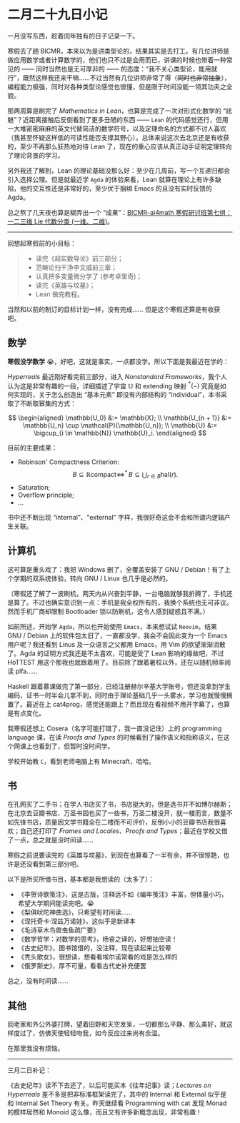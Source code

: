 # 二月二十九日小记

一月没写东西，趁着闰年独有的日子记录一下。

寒假去了趟 BICMR，本来以为是讲类型论的，结果其实是去打工。有几位讲师是做应用数学或者计算数学的，他们也只不过是会用而已，讲课的时候也带着一种常见的 —— 同时当然也是无可厚非的 —— 的态度：“我不关心类型论，能用就行”，既然这样我还来干嘛……不过当然有几位讲师非常了得（~~同时也非常抽象~~），编程能力极强，同时对各种类型论感觉也很懂，但是限于时间没能一领其功夫之全貌。

那两周算是刷完了 *Mathematics in Lean*，也算是完成了一次对形式化数学的 “祛魅”？近距离接触后反倒看到了更多丑陋的东西 —— `Lean` 的代码感觉还行，但用一大堆密密麻麻的英文代替简洁的数学符号，以及定理命名的方式都不讨人喜欢（我甚至怀疑这样低的可读性能否支撑其野心）。总体来说这次去北京还是有收获的，至少不再那么狂热地对待 Lean 了，现在的重心应该从真正动手证明定理转向了理论背景的学习。

另外我还了解到，Lean 的理论基础没那么好：至少在几周前，写一个互递归都会引入选择公理。但是就最近学 `Agda` 的体验来看，Lean 就算在理论上有许多缺陷，他的交互性还是非常好的，至少优于捆绑 Emacs 的且没有实时反馈的 Agda。

总之熬了几天夜也算是糊弄出一个 “成果”：[BICMR-ai4math 寒假研讨班第七组：一二三维 Lie 代数分类 (一维、二维)](https://github.com/bicmr-ai4math/Group7-1D-2D)。

---

回想起寒假前的小目标：

> - 读完《超实数导论》前三部分；
> - 范畴论扫干净李文威前三章；
> - 认真把多变量微分学了 (参考卓里奇)；
> - 读完《英雄与坟墓》；
> - Lean 做完教程。

当然和以前的制订的目标计划一样，没有完成…… 但是这个寒假还算是有收获吧。

## 数学
**寒假没学数学** 😭，好吧，这就是事实，一点都没学。所以下面是我最近在学的：

*Hyperreals* 最近刚好看完前三部分，进入 *Nonstandard Frameworks*，我个人认为这是非常有趣的一段，详细描述了宇宙 $\mathbb{U}$ 和 extending 映射 $^*(-)$ 究竟是如何实现的，关于怎么创造出 “基本元素” 即没有内部结构的 “individual”，本书采取了不断取幂集的方式：

$$
\begin{aligned}
  \mathbb{U_0}        &:= \mathbb{X}; \\
  \mathbb{U_{n + 1}}  &:= \mathbb{U_n} \cup \mathcal{P}(\mathbb{U_n}); \\
  \mathbb{U}          &:= \bigcup_{i \in \mathbb{N}} \mathbb{U}_i.
\end{aligned} 
$$

目前的主要成果：

- Robinson' Compactness Criterion: 
  $$ B \subseteq \mathbb{R} \text{compact} \Leftrightarrow ^*\!\!B \subseteq \bigcup_{r \in B} \text{hal}(r). $$
- Saturation;
- Overflow principle;
- ...

书中还不断出现 “internal”、“external” 字样，我很好奇这会不会和所谓内逻辑产生关联。

## 计算机
这可算是重头戏了：我把 Windows 删了，全覆盖安装了 GNU / Debian！有了上个学期的双系统体验，转向 GNU / Linux 也几乎是必然的。

（寒假还了解了一波刷机，两天内从兴奋到平静，一台电脑就够我折腾了，手机还是算了。不过也确实意识到一点：手机是我全权所有的，我换个系统也无可非议。然而手机厂商却限制 Bootloader 锁以防刷机，这令人感到疑惑且不满。）

如前所述，开始学 `Agda`，所以也开始使用 `Emacs`，本来想试试 `Neovim`，结果 GNU / Debian 上的软件包太旧了，一直都没学，我会不会因此变为一个 Emacs 用户呢？我还看到 Linus 及一众语言之父都用 Emacs，用 Vim 的欲望渐渐消散了。Agda 的证明方式我还是不太喜欢，可能是受了 Lean 影响的缘故吧，不过 HoTTEST 用这个那我也就跟着用了。目前除了跟着暑校以外，还在以随机频率阅读 plfa……

Haskell 跟着慕课做完了第一部分，已经注册赫尔辛基大学账号，但还没拿到学生编码，证书一时半会儿拿不到，同时由于理论基础几乎一头雾水，学习也就慢慢搁置了。最近在上 cat4prog，感觉还能跟上？而且现在看视频不用开字幕了，也算是有点变化。

我寒假还想上 Cosera（名字可能打错了，我一直没记住）上的 programming language 课，在读 *Proofs and Types* 的时候看到了操作语义和指称语义，在这个网课上也看到了，但暂时没时间学。

学校开始教 `C`，看到老师电脑上有 Minecraft，哈哈。

## 书
在孔网买了二手书；在学人书店买了书，书店挺大的，但是选书并不如博尔赫斯；在北京去豆瓣书店、万圣书园也买了一些书，万圣二楼没开，就一楼而言，数量不如先锋书店，质量因文学书籍全在二楼而不可评价，反倒小小的豆瓣书店我很喜欢；自己还打印了 *Frames and Locales*、*Proofs and Types*；最近在学校又借了一点，总之就是没时间读……

寒假之前说要读完的《英雄与坟墓》，到现在也算看了一半有余，并不很惊艳，也许是还没看到第三部分吧。

以下是所买所借书目，基本都是我想读的（太多了）：

- 《李贺诗歌笺注》，这是古版，注释远不如《编年笺注》丰富，但体量小巧，希望大学期间能读完吧。😭
- 《梨俱吠陀神曲选》，只希望有时间读……
- 《涅托奇卡·涅兹万诺娃》，这似乎是新译本
- 《毛诗草木鸟兽虫鱼疏广要》
- 《数学哲学：对数学的思考》，杨睿之译的，好想抽空读！
- 《古史纪年》，图书馆借的，没注释，现在读起来比较晕
- 《秃头歌女》，很想读，想看看埃尔诺常看的戏是怎么样的
- 《俄罗斯史》，厚不可量，看看古代史补充便罢

总之，没有时间读……

## 其他
回老家和外公外婆打牌，望着田野和天空发呆，一切都那么平静、那么美好，就这样度过了，仿佛天使轻轻吻我，如今反应过来尚有余温。

在那里我没有烦恼。

---

三月二日补记：

《古史纪年》读不下去还了，以后可能买本《往年纪事》读；*Lectures on Hyperreals* 差不多是把非标准框架读完了，其中的 Internal 和 External 似乎是和 Internal Set Theory 有关。昨天继续看 Programming with cat 发现 Monad 的模样居然和 Monoid 这么像，而且又有许多新概念出现，非常有趣！

